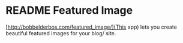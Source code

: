 README Featured Image
=======================

[http://bobbelderbos.com/featured_image/](This app) lets you create beautiful featured images for your blog/ site.

